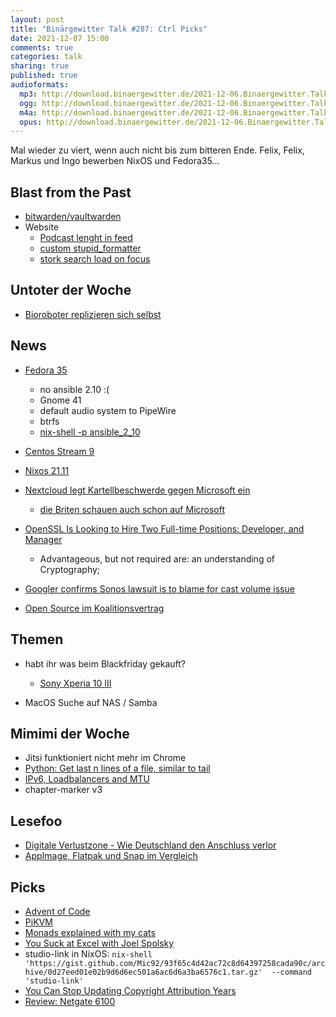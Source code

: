 ```yaml
---
layout: post
title: "Binärgewitter Talk #287: Ctrl Picks"
date: 2021-12-07 15:00
comments: true
categories: talk
sharing: true
published: true
audioformats:
  mp3: http://download.binaergewitter.de/2021-12-06.Binaergewitter.Talk.287.mp3
  ogg: http://download.binaergewitter.de/2021-12-06.Binaergewitter.Talk.287.ogg
  m4a: http://download.binaergewitter.de/2021-12-06.Binaergewitter.Talk.287.m4a
  opus: http://download.binaergewitter.de/2021-12-06.Binaergewitter.Talk.287.opus
---
```

Mal wieder zu viert, wenn auch nicht bis zum bitteren Ende.
Felix, Felix, Markus und Ingo bewerben NixOS und Fedora35...

## Blast from the Past

- [bitwarden/vaultwarden]( https://blog.binaergewitter.de/2021/11/11/binaergewitter-talk-number-286-jetzt-die-zeit-von-portugal/#isso-1996 )
- Website
  * [Podcast lenght in feed]( https://github.com/Binaergewitter/serious-bg/pull/357 )
  * [custom stupid_formatter]( https://github.com/Binaergewitter/serious-bg/pull/358 )
  * [stork search load on focus]( https://github.com/Binaergewitter/serious-bg/pull/360 )


## Untoter der Woche
- [Bioroboter replizieren sich selbst](https://www.heise.de/news/Xenobots-Von-KI-entworfene-winzige-Bioroboter-koennen-sich-nun-vervielfaeltigen-6279786.html)


## News
- [Fedora 35]( https://fedoramagazine.org/announcing-fedora-35/ )
  * no ansible 2.10 :(
  * Gnome 41
  * default audio system to PipeWire
  * btrfs
  * [nix-shell -p ansible_2_10]( https://search.nixos.org/packages?channel=21.11&from=0&size=50&sort=relevance&type=packages&query=ansible )
- [Centos Stream 9](https://blog.centos.org/2021/12/introducing-centos-stream-9/ )
- [Nixos 21.11]( https://nixos.org/blog/announcements.html )
- [Nextcloud legt Kartellbeschwerde gegen Microsoft ein]( https://www.golem.de/news/office365-und-teams-nextcloud-legt-kartellbeschwerde-gegen-microsoft-ein-2111-161397.html )

    - [die Briten schauen auch schon auf Microsoft]( https://www.telegraph.co.uk/technology/2021/12/04/microsoft-faces-scrutiny-rivals-complain/ )

- [OpenSSL Is Looking to Hire Two Full-time Positions: Developer, and Manager]( https://www.openssl.org/blog/blog/2021/11/24/hiring-manager-and-developer/ )
  * Advantageous, but not required are: an understanding of Cryptography;
- [Googler confirms Sonos lawsuit is to blame for cast volume issue]( https://www.androidpolice.com/google-had-to-remove-cast-volume-controls-in-android-12-for-legal-reasons/ )
- [Open Source im Koalitionsvertrag]( https://www.golem.de/news/koalitionsvertrag-ampelkoalition-will-open-source-in-verwaltung-bevorzugen-2111-161355.html )

## Themen
- habt ihr was beim Blackfriday gekauft?

    * [Sony Xperia 10 III]( https://amzn.to/3IDnHc6 )

- MacOS Suche auf NAS / Samba


## Mimimi der Woche
- Jitsi funktioniert nicht mehr im Chrome 
- [Python: Get last n lines of a file, similar to tail]( https://stackoverflow.com/questions/136168/get-last-n-lines-of-a-file-similar-to-tail?page=1&tab=votes#tab-top )
- [IPv6, Loadbalancers and MTU]( https://www.openfactory.net/networking/ipv6-loadbalancers-and-mtu/ )
- chapter-marker v3


## Lesefoo
- [Digitale Verlustzone - Wie Deutschland den Anschluss verlor]( https://www.youtube.com/watch?v=g3ymPtG-DKI )
- [AppImage, Flatpak und Snap im Vergleich]( https://cstan.io/?p=13062 )

## Picks
- [Advent of Code]( https://adventofcode.com/ )
- [PiKVM]( https://pikvm.org/ )
- [Monads explained with my cats]( https://twitter.com/TartanLlama/status/1460608706048106501 )
- [You Suck at Excel with Joel Spolsky]( https://www.youtube.com/watch?v=0nbkaYsR94c )
- studio-link in NixOS: ```nix-shell 'https://gist.github.com/Mic92/93f65c4d42ac72c8d64397258cada90c/archive/0d27eed01e02b9d6d6ec501a6ac6d6a3ba6576c1.tar.gz'  --command 'studio-link' ```
- [You Can Stop Updating Copyright Attribution Years]( https://hynek.me/til/copyright-years/ )
- [Review: Netgate 6100]( https://ipng.ch/s/articles/2021/11/26/netgate-6100.html )

